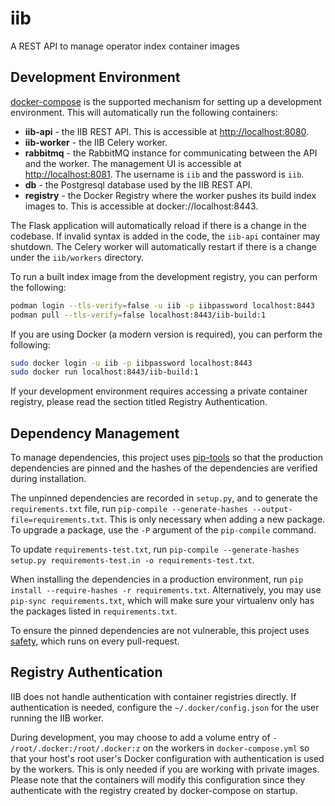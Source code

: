 # iib
A REST API to manage operator index container images

## Development Environment

[docker-compose](https://docs.docker.com/compose/) is the supported mechanism for setting up a
development environment. This will automatically run the following containers:
* **iib-api** - the IIB REST API. This is accessible at [http://localhost:8080](http://localhost:8080).
* **iib-worker** - the IIB Celery worker.
* **rabbitmq** - the RabbitMQ instance for communicating between the API and the worker. The
  management UI is accessible at [http://localhost:8081](http://localhost:8081). The username is
  `iib` and the password is `iib`.
* **db** - the Postgresql database used by the IIB REST API.
* **registry** - the Docker Registry where the worker pushes its build index images to. This is
  accessible at docker://localhost:8443.

The Flask application will automatically reload if there is a change in the codebase. If invalid
syntax is added in the code, the `iib-api` container may shutdown. The Celery worker will
automatically restart if there is a change under the `iib/workers` directory.

To run a built index image from the development registry, you can perform the following:
```bash
podman login --tls-verify=false -u iib -p iibpassword localhost:8443
podman pull --tls-verify=false localhost:8443/iib-build:1
```

If you are using Docker (a modern version is required), you can perform the following:
```bash
sudo docker login -u iib -p iibpassword localhost:8443
sudo docker run localhost:8443/iib-build:1
```

If your development environment requires accessing a private container registry, please read
the section titled Registry Authentication.

## Dependency Management

To manage dependencies, this project uses [pip-tools](https://github.com/jazzband/pip-tools) so that
the production dependencies are pinned and the hashes of the dependencies are verified during
installation.

The unpinned dependencies are recorded in `setup.py`, and to generate the `requirements.txt` file,
run `pip-compile --generate-hashes --output-file=requirements.txt`. This is only necessary when
adding a new package. To upgrade a package, use the `-P` argument of the `pip-compile` command.

To update `requirements-test.txt`, run
`pip-compile --generate-hashes setup.py requirements-test.in -o requirements-test.txt`.

When installing the dependencies in a production environment, run
`pip install --require-hashes -r requirements.txt`. Alternatively, you may use
`pip-sync requirements.txt`, which will make sure your virtualenv only has the packages listed in
`requirements.txt`.

To ensure the pinned dependencies are not vulnerable, this project uses
[safety](https://github.com/pyupio/safety), which runs on every pull-request.

## Registry Authentication

IIB does not handle authentication with container registries directly. If authentication is needed,
configure the `~/.docker/config.json` for the user running the IIB worker.

During development, you may choose to add a volume entry of `- /root/.docker:/root/.docker:z` on the
workers in `docker-compose.yml` so that your host's root user's Docker configuration with
authentication is used by the workers. This is only needed if you are working with private images.
Please note that the containers will modify this configuration since they authenticate with the
registry created by docker-compose on startup.
